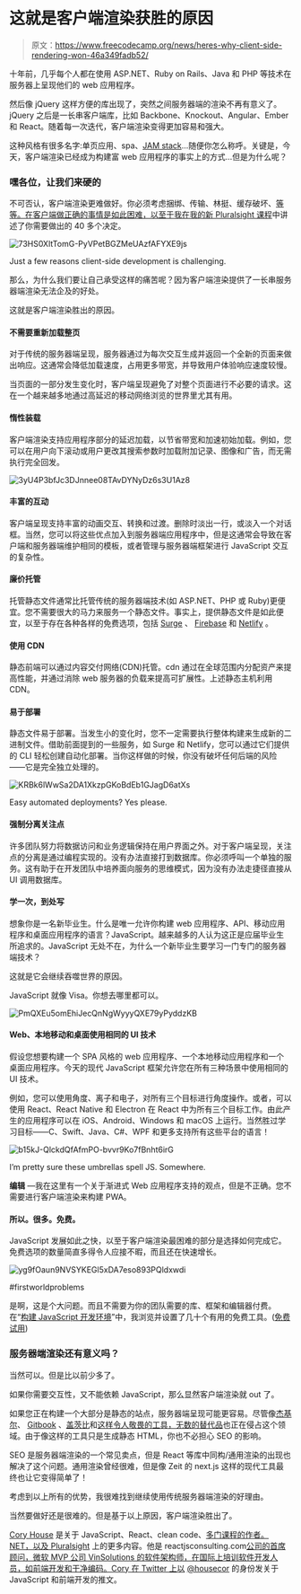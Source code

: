 # 这就是客户端渲染获胜的原因

> 原文：<https://www.freecodecamp.org/news/heres-why-client-side-rendering-won-46a349fadb52/>

十年前，几乎每个人都在使用 ASP.NET、Ruby on Rails、Java 和 PHP 等技术在服务器上呈现他们的 web 应用程序。

然后像 jQuery 这样方便的库出现了，突然之间服务器端的渲染不再有意义了。jQuery 之后是一长串客户端库，比如 Backbone、Knockout、Angular、Ember 和 React。随着每一次迭代，客户端渲染变得更加容易和强大。

这种风格有很多名字:单页应用、spa、[JAM stack](https://jamstack.org)…随便你怎么称呼。关键是，今天，客户端渲染已经成为构建富 web 应用程序的事实上的方式…但是为什么呢？

### 嘿各位，让我们来硬的

不可否认，客户端渲染更难做好。你必须考虑捆绑、传输、林挺、缓存破坏、[等等。在客户端做正确的事情是如此困难，以至于我在](http://bit.ly/jsdevenv)[我的新 Pluralsight 课程](http://bit.ly/jsdevenv)中讲述了你需要做出的 40 多个决定。

![73HS0XltTomG-PyVPetBGZMeUAzfAFYXE9js](img/a2e3d76a0935dbddbcd904a67e63585b.png)

Just a few reasons client-side development is challenging.

那么，为什么我们要让自己承受这样的痛苦呢？因为客户端渲染提供了一长串服务器端渲染无法企及的好处。

这就是客户端渲染胜出的原因。

#### 不需要重新加载整页

对于传统的服务器端呈现，服务器通过为每次交互生成并返回一个全新的页面来做出响应。这通常会降低加载速度，占用更多带宽，并导致用户体验响应速度较慢。

当页面的一部分发生变化时，客户端呈现避免了对整个页面进行不必要的请求。这在一个越来越多地通过高延迟的移动网络浏览的世界里尤其有用。

#### 惰性装载

客户端渲染支持应用程序部分的延迟加载，以节省带宽和加速初始加载。例如，您可以在用户向下滚动或用户更改其搜索参数时加载附加记录、图像和广告，而无需执行完全回发。

![3yU4P3bfJc3DJnnee08TAvDYNyDz6s3U1Az8](img/482558415124a225b868fe1d1e6a7450.png)

#### 丰富的互动

客户端呈现支持丰富的动画交互、转换和过渡。删除时淡出一行，或淡入一个对话框。当然，您可以将这些优点加入到服务器端应用程序中，但是这通常会导致在客户端和服务器端维护相同的模板，或者管理与服务器端框架进行 JavaScript 交互的复杂性。

#### 廉价托管

托管静态文件通常比托管传统的服务器端技术(如 ASP.NET、PHP 或 Ruby)更便宜。您不需要很大的马力来服务一个静态文件。事实上，提供静态文件是如此便宜，以至于存在各种各样的免费选项，包括 [Surge](http://surge.sh) 、 [Firebase](https://firebase.google.com) 和 [Netlify](https://www.netlify.com) 。

#### 使用 CDN

静态前端可以通过内容交付网络(CDN)托管。cdn 通过在全球范围内分配资产来提高性能，并通过消除 web 服务器的负载来提高可扩展性。上述静态主机利用 CDN。

#### 易于部署

静态文件易于部署。当发生小的变化时，您不一定需要执行整体构建来生成新的二进制文件。借助前面提到的一些服务，如 Surge 和 Netlify，您可以通过它们提供的 CLI 轻松创建自动化部署。当你这样做的时候，你没有破坏任何后端的风险——它是完全独立处理的。

![KRBk6lWwSa2DA1XkzpGKoBdEb1GJagD6atXs](img/e271f786206a025a17c8131ba4098109.png)

Easy automated deployments? Yes please.

#### 强制分离关注点

许多团队努力将数据访问和业务逻辑保持在用户界面之外。对于客户端呈现，关注点的分离是通过编程实现的。没有办法直接打到数据库。你必须呼叫一个单独的服务。这有助于在开发团队中培养面向服务的思维模式，因为没有办法走捷径直接从 UI 调用数据库。

#### 学一次，到处写

想象你是一名新毕业生。什么是唯一允许你构建 web 应用程序、API、移动应用程序和桌面应用程序的语言？JavaScript。越来越多的人认为这正是应届毕业生所追求的。JavaScript 无处不在，为什么一个新毕业生要学习一门专门的服务器端技术？

这就是它会继续吞噬世界的原因。

JavaScript 就像 Visa。你想去哪里都可以。

![PmQXEu5omEhiJecQnNgWyyyQXE79yPyddzKB](img/ce45b008814fb0c972a714819a36ac54.png)

#### Web、本地移动和桌面使用相同的 UI 技术

假设您想要构建一个 SPA 风格的 web 应用程序、一个本地移动应用程序和一个桌面应用程序。今天的现代 JavaScript 框架允许您在所有三种场景中使用相同的 UI 技术。

例如，您可以使用角度、离子和电子，对所有三个目标进行角度操作。或者，可以使用 React、React Native 和 Electron 在 React 中为所有三个目标工作。由此产生的应用程序可以在 iOS、Android、Windows 和 macOS 上运行。当然胜过学习目标——C、Swift、Java、C#、WPF 和更多支持所有这些平台的语言！

![b15kJ-QlckdQfAfmPO-bvvr9Ko7fBnht6irG](img/426d79c923e02b6720568dc158fe5fbe.png)

I’m pretty sure these umbrellas spell JS. Somewhere.

**编辑** —我在这里有一个关于渐进式 Web 应用程序支持的观点，但是不正确。您不需要进行客户端渲染来构建 PWA。

#### 所以。很多。免费。

JavaScript 发展如此之快，以至于客户端渲染最困难的部分是选择如何完成它。免费选项的数量简直多得令人应接不暇，而且还在快速增长。

![yg9fOaun9NVSYKEGl5xDA7eso893PQldxwdi](img/66c1167ea749f33da4e43568d17b8770.png)

#firstworldproblems

是啊，这是个大问题。而且不需要为你的团队需要的库、框架和编辑器付费。在“[构建 JavaScript 开发环境](http://bit.ly/jsdevenv)”中，我浏览并设置了几十个有用的免费工具。([免费试用](https://www.pluralsight.com/pricing))

### 服务器端渲染还有意义吗？

当然可以。但是比以前少多了。

如果你需要交互性，又不能依赖 JavaScript，那么显然客户端渲染就 out 了。

如果您正在构建一个大部分是静态的站点，服务器端呈现可能更容易。尽管像[杰基尔](https://jekyllrb.com)、 [Gitbook](https://www.gitbook.com) 、[盖茨比](https://github.com/gatsbyjs/gatsby)和[这样令人敬畏的工具，无数的替代品](https://www.staticgen.com)也正在侵占这个领域。由于像这样的工具只是生成静态 HTML，你也不必担心 SEO 的影响。

SEO 是服务器端渲染的一个常见卖点，但是 React 等库中同构/通用渲染的出现也解决了这个问题。通用渲染曾经很难，但是像 Zeit 的 next.js 这样的现代工具最终也让它变得简单了！

考虑到以上所有的优势，我很难找到继续使用传统服务器端渲染的好理由。

当然要做好还是很难的。但是基于以上原因，客户端渲染胜出了。

[Cory House](https://twitter.com/housecor) 是关于 JavaScript、React、clean code、[多门课程的作者。NET，以及 Pluralsight](http://pluralsight.com/author/cory-house) 上的更多内容。他是 reactjsconsulting.com[公司的首席顾问，微软 MVP 公司 VinSolutions 的软件架构师，在国际上培训软件开发人员，如前端开发和干净编码。Cory 在 Twitter 上以](http://www.reactjsconsulting.com) [@housecor](http://www.twitter.com/housecor) 的身份发关于 JavaScript 和前端开发的推文。